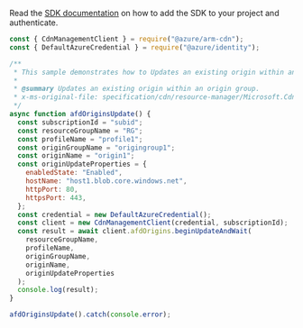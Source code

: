 Read the [SDK documentation](https://github.com/Azure/azure-sdk-for-js/blob/%40azure%2Farm-cdn_7.0.1/sdk/cdn/arm-cdn/README.md) on how to add the SDK to your project and authenticate.

```javascript
const { CdnManagementClient } = require("@azure/arm-cdn");
const { DefaultAzureCredential } = require("@azure/identity");

/**
 * This sample demonstrates how to Updates an existing origin within an origin group.
 *
 * @summary Updates an existing origin within an origin group.
 * x-ms-original-file: specification/cdn/resource-manager/Microsoft.Cdn/stable/2021-06-01/examples/AFDOrigins_Update.json
 */
async function afdOriginsUpdate() {
  const subscriptionId = "subid";
  const resourceGroupName = "RG";
  const profileName = "profile1";
  const originGroupName = "origingroup1";
  const originName = "origin1";
  const originUpdateProperties = {
    enabledState: "Enabled",
    hostName: "host1.blob.core.windows.net",
    httpPort: 80,
    httpsPort: 443,
  };
  const credential = new DefaultAzureCredential();
  const client = new CdnManagementClient(credential, subscriptionId);
  const result = await client.afdOrigins.beginUpdateAndWait(
    resourceGroupName,
    profileName,
    originGroupName,
    originName,
    originUpdateProperties
  );
  console.log(result);
}

afdOriginsUpdate().catch(console.error);
```
